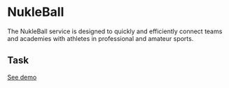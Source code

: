 # NukleBall
The NukleBall service is designed to quickly and efficiently connect teams and academies with athletes in professional and amateur sports.

## Task
[See demo](https://andreiextr.github.io/NukleBall/)
